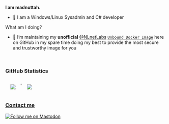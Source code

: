 **I am madnuttah.**

- 💙 I am a Windows/Linux Sysadmin and C# developer

What am I doing?

- 🧪 I’m maintaining my **unofficial** [@NLnetLabs](https://github.com/NLnetLabs) [`Unbound Docker Image`](https://github.com/madnuttah/unbound-docker) here on GitHub in my spare time doing my best to provide the most secure and trustworthy image for you

<br>


### GitHub Statistics

<a href="https://github.com/madnuttah/">
  <img align="top" style="margin:1.0rem" src=https://github-readme-stats.vercel.app/api?username=madnuttah&show_icons=true&title_color=9f9f9f&icon_color=79ff97&text_color=9f9f9f&bg_color=00ff0000&disable_animations=true&hide_border=true&hide=contribs&count_private=false&hide_title=true)
/>

<a href="https://github.com/madnuttah/">
  <img align="top" style="margin:1.0rem" src=https://github-readme-stats.vercel.app/api/top-langs/?username=madnuttah&layout=full&show_icons=true&title_color=9f9f9f&icon_color=79ff97&text_color=9f9f9f&bg_color=00ff0000&disable_animations=true&hide_border=true&border_radius=0.0)
/>

### Contact me
  
[![Follow me on Mastodon](https://img.shields.io/mastodon/follow/107779375129112763?domain=https%3A%2F%2Ffosstodon.org%2F&style=social)](https://fosstodon.org/@madnuttah)
